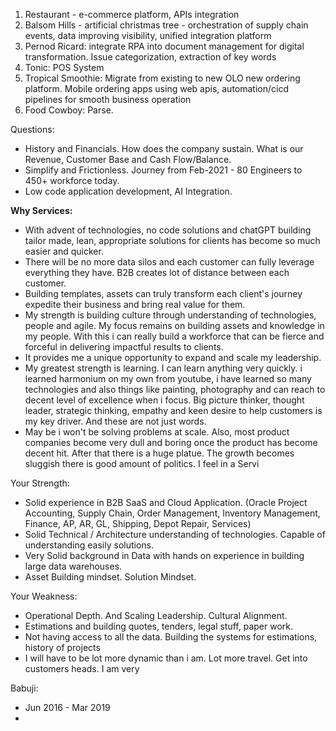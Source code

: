 1. Restaurant - e-commerce platform, APIs integration
2. Balsom Hills - artificial christmas tree - orchestration of supply chain events, data improving visibility, unified integration platform
3. Pernod Ricard: integrate RPA into document management for digital transformation. Issue categorization, extraction of key words
4. Tonic: POS System
5. Tropical Smoothie: Migrate from existing to new OLO new ordering platform. Mobile ordering apps using web apis, automation/cicd pipelines for smooth business operation
6. Food Cowboy: Parse. 

Questions: 
- History and Financials. How does the company sustain. What is our Revenue, Customer Base and Cash Flow/Balance. 
- Simplify and Frictionless. Journey from Feb-2021 - 80 Engineers to 450+ workforce today. 
- Low code application development, AI Integration. 


**Why Services:** 
- With advent of technologies, no code solutions and chatGPT building tailor made, lean, appropriate solutions for clients has become so much easier and quicker. 
- There will be no more data silos and each customer can fully leverage everything they have. B2B creates lot of distance between each customer. 
- Building templates, assets can truly transform each client's journey expedite their business and bring real value for them. 
- My strength is building culture through understanding of technologies, people and agile. My focus remains on building assets and knowledge in my people. With this i can really build a workforce that can be fierce and forceful in delivering impactful results to clients. 
- It provides me a unique opportunity to expand and scale my leadership. 
- My greatest strength is learning. I can learn anything very quickly. i learned harmonium on my own from youtube, i have learned so many technologies and also things like painting, photography and can reach to decent level of excellence when i focus. Big picture thinker, thought leader, strategic thinking, empathy and keen desire to help customers is my key driver. And these are not just words. 
- May be i won't be solving problems at scale. Also, most product companies become very dull and boring once the product has become decent hit. After that there is a huge platue. The growth becomes sluggish there is good amount of politics. I feel in a Servi


Your Strength: 
- Solid experience in B2B SaaS and Cloud Application. (Oracle Project Accounting, Supply Chain, Order Management, Inventory Management, Finance, AP, AR, GL, Shipping, Depot Repair, Services)
- Solid Technical / Architecture understanding of technologies. Capable of understanding easily solutions. 
- Very Solid background in Data with hands on experience in building large data warehouses. 
- Asset Building mindset. Solution Mindset. 


Your Weakness: 
- Operational Depth. And Scaling Leadership. Cultural Alignment. 
- Estimations and building quotes, tenders, legal stuff, paper work. 
- Not having access to all the data. Building the systems for estimations, history of projects
- I will have to be lot more dynamic than i am. Lot more travel. Get into customers heads. I am very 

Babuji:
- Jun 2016 - Mar 2019
- 
